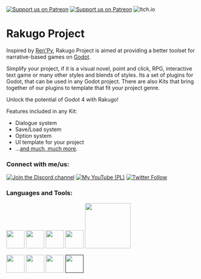 [![Support us on Patreon](https://img.shields.io/endpoint.svg?url=https%3A%2F%2Fshieldsio-patreon.vercel.app%2Fapi%3Fusername%3Drakguoteam%26type%3Dpledges&style=for-the-badge)](https://patreon.com/rakguoteam)
[![Support us on Patreon](https://img.shields.io/endpoint.svg?url=https%3A%2F%2Fshieldsio-patreon.vercel.app%2Fapi%3Fusername%3Drakguoteam%26type%3Dpatrons&style=for-the-badge)](https://patreon.com/rakguoteam)
![Itch.io](https://img.shields.io/badge/Itch-%23FF0B34.svg?style=for-the-badge&logo=Itch.io&logoColor=white)

# Rakugo Project

Inspired by [Ren'Py], Rakugo Project is aimed at providing a better toolset for narrative-based games on [Godot].

Simplify your project, if it is a visual novel, point and click, RPG, interactive text game or many other styles and blends of styles.
Its a set of plugins for Godot, that can be used in any Godot project.
There are also Kits that bring together of our plugins to template that fit your project genre.

Unlock the potential of Godot 4 with Rakugo!

Features included in any Kit:
- Dialogue system
- Save/Load system
- Option system
- UI template for your project
- ...[and much, much more](https://rakugoteam.github.io/features/).

<!-- 
Read our [documentation](/RakugoDocs-new/) and [download Rakugo](/download/), free!
-->

### Connect with me/us:

[![Join the Discord channel](https://img.shields.io/discord/484604562183815169?label=My%20Discord%20Server&style=for-the-badge)][discord]
[![My YouTube (PL)](https://img.shields.io/youtube/channel/subscribers/UCMGyApWbhZCBnsEn2SI4ovA?label=My%20YouTube%20Channel%20%28pl%29&style=for-the-badge)][youtube-pl]
[![Twitter Follow](https://img.shields.io/twitter/follow/BiernackiJeremi?color=1DA1F2&logo=twitter&style=for-the-badge)](https://twitter.com/intent/follow?original_referer=https%3A%2F%2Fgithub.com%2Jeremi360&screen_name=Jeremi360)

<!-- [![My YouTube (ENG)](https://img.shields.io/youtube/channel/subscribers/UCuItFHsERbsyi8gLJ7Ti1KA?label=Our%20YouTube%20Channel%20&style=for-the-badge)][youtube-eng] -->

### Languages and Tools:

[<img src="https://myst-parser.readthedocs.io/en/latest/_images/logo-square.svg" width="48"/>](https://myst-parser.readthedocs.io)
[<img src="https://img.icons8.com/color/48/000000/python--v1.png" width="48"/>](https://www.python.org)
[<img src="https://img.icons8.com/external-tal-revivo-shadow-tal-revivo/48/000000/external-jekyll-a-simple-blog-aware-static-site-generator-for-personal-project-logo-shadow-tal-revivo.png" width="48"/>](https://jekyllrb.com/)
[<img src="https://img.icons8.com/color/48/000000/ruby-programming-language.png" width="48"/>](https://www.ruby-lang.org)
[<img src="https://godotengine.org/assets/logo_dark.svg" width="120"/>](https://godotengine.org)

[<img src="https://img.icons8.com/color/48/000000/visual-studio-code-2019.png" width="48"/>](https://code.visualstudio.com)
[<img src="https://img.icons8.com/external-tal-revivo-shadow-tal-revivo/48/000000/external-arch-linux-composed-of-nonfree-and-open-source-software-logo-shadow-tal-revivo.png" width="48"/>](https://garudalinux.org)
[<img src="https://img.icons8.com/color/48/000000/git.png" width="48"/>](https://git-scm.com)
[<img src="https://img.icons8.com/fluency/50/000000/github.png" width="48"/>]()



[Ren'Py]: https://www.renpy.org
[Godot]: https://godotengine.org
[discord]: https://discord.gg/5HUagR56nB
[twitter]: https://twitter.com/BiernackiJeremi
[youtube-pl]: https://www.youtube.com/channel/UCMGyApWbhZCBnsEn2SI4ovA
[youtube-eng]: https://www.youtube.com/channel/UCuItFHsERbsyi8gLJ7Ti1KA
